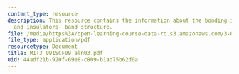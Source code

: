 ```yaml
---
content_type: resource
description: This resource contains the information about the bonding in metals, semiconductors
  and insulators- band structure.
file: /media/https%3A/open-learning-course-data-rc.s3.amazonaws.com/3-091sc-introduction-to-solid-state-chemistry-fall-2010/44adf21b920f69e8c809b1ab75b62d0a_MIT3_091SCF09_aln03.pdf
file_type: application/pdf
resourcetype: Document
title: MIT3_091SCF09_aln03.pdf
uid: 44adf21b-920f-69e8-c809-b1ab75b62d0a
---
```

